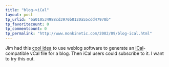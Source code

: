 ```yaml
---
title: "blog->iCal"
layout: post
tp_urlid: "6a010534988cd3970b0120a55cdd47970b"
tp_favoritecount: 0
tp_commentcount: 0
tp_permalink: "http://www.monkinetic.com/2002/09/blog-ical.html"
---
```

Jim had this <a href="http://jim.roepcke.com/2002/09/10#item5623">cool idea</a> to use weblog software to generate an <a href="http://www.apple.com/ical/">iCal</a>-compatible vCal file for a blog. Then iCal users could subscribe to it. I want to try this out.
